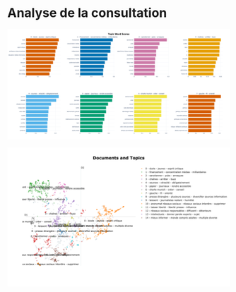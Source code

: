 # Analyse de la consultation 

![barchart](topic_visualisations/barchart2.png)

![documents](topic_visualisations/documents2.png)
